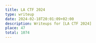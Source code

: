 ```yaml
---
title: LA CTF 2024
type: writeup
date: 2024-02-18T20:01:09+02:00
description: Writeups for [LA CTF 2024]
place: 47
total: 1074
---
```

